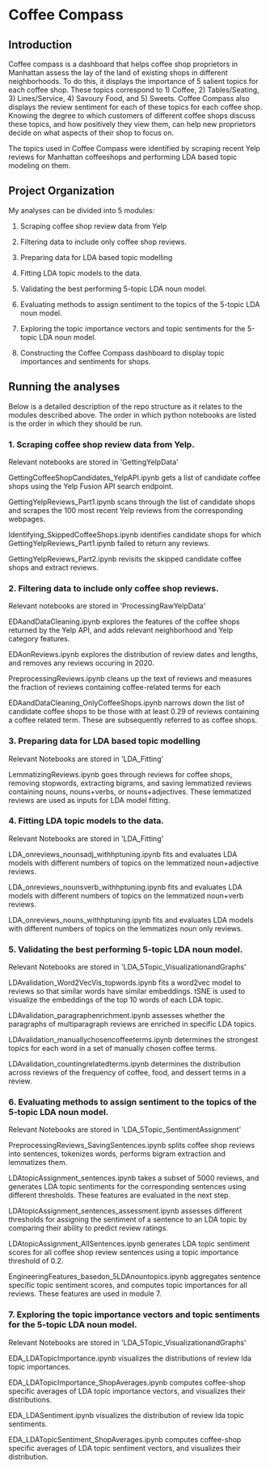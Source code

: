 # Coffee Compass

## Introduction

Coffee compass is a dashboard that helps coffee shop proprietors in Manhattan assess the lay of the land of existing shops in different neighborhoods.  To do this, it displays the importance of 5 salient topics for each coffee shop. These topics correspond to 1) Coffee, 2) Tables/Seating, 3) Lines/Service, 4) Savoury Food, and 5) Sweets. Coffee Compass also displays the review sentiment for each of these topics for each coffee shop.  Knowing the degree to which customers of different coffee shops discuss these topics, and how positively they view them, can help new proprietors decide on what aspects of their shop to focus on.

The topics used in Coffee Compass were identified by scraping recent Yelp reviews for Manhattan coffeeshops and performing LDA based topic modeling on them.


## Project Organization

My analyses can be divided into 5 modules:

1. Scraping coffee shop review data from Yelp

2. Filtering data to include only coffee shop reviews.

3. Preparing data for LDA based topic modelling

4. Fitting LDA topic models to the data.

5. Validating the best performing 5-topic LDA noun model.

6. Evaluating methods to assign sentiment to the topics of the 5-topic LDA noun model.

7. Exploring the topic importance vectors and topic sentiments for the 5-topic LDA noun model.

8. Constructing the Coffee Compass dashboard to display topic importances and sentiments for shops.


## Running the analyses

Below is a detailed description of the repo structure as it relates to the modules described above. The order in which python notebooks are listed is the order in which they should be run.

### 1. Scraping coffee shop review data from Yelp.
Relevant notebooks are stored in 'GettingYelpData'

GettingCoffeeShopCandidates_YelpAPI.ipynb gets a list of candidate coffee shops using the Yelp Fusion API search endpoint.

GettingYelpReviews_Part1.ipynb scans through the list of candidate shops and scrapes the 100 most recent Yelp reviews from the corresponding webpages.

Identifying_SkippedCoffeeShops.ipynb identifies candidate shops for which GettingYelpReviews_Part1.ipynb failed to return any reviews.

GettingYelpReviews_Part2.ipynb revisits the skipped candidate coffee shops and extract reviews.

### 2. Filtering data to include only coffee shop reviews.
Relevant notebooks are stored in 'ProcessingRawYelpData'

EDAandDataCleaning.ipynb explores the features of the coffee shops returned by the Yelp API, and adds relevant neighborhood and Yelp category features.

EDAonReviews.ipynb explores the distribution of review dates and lengths, and removes any reviews occuring in 2020.

PreprocessingReviews.ipynb cleans up the text of reviews and measures the fraction of reviews containing coffee-related terms for each

EDAandDataCleaning_OnlyCoffeeShops.ipynb narrows down the list of candidate coffee shops to be those with at least 0.29 of reviews containing a coffee related term. These are subsequently referred to as coffee shops.

### 3. Preparing data for LDA based topic modelling
Relevant Notebooks are stored in 'LDA_Fitting'

LemmatizingReviews.ipynb goes through reviews for coffee shops, removing stopwords, extracting bigrams, and saving lemmatized reviews containing nouns, nouns+verbs, or nouns+adjectives. These lemmatized reviews are used as inputs for LDA model fitting.


### 4. Fitting LDA topic models to the data.
Relevant Notebooks are stored in 'LDA_Fitting'

LDA_onreviews_nounsadj_withhptuning.ipynb fits and evaluates LDA models with different numbers of topics on the lemmatized noun+adjective reviews.

LDA_onreviews_nounsverb_withhptuning.ipynb fits and evaluates LDA models with different numbers of topics on the lemmatized noun+verb reviews.

LDA_onreviews_nouns_withhptuning.ipynb fits and evaluates LDA models with different numbers of topics on the lemmatizes noun only reviews.


### 5. Validating the best performing 5-topic LDA noun model.
Relevant Notebooks are stored in 'LDA_5Topic_VisualizationandGraphs'

LDAvalidation_Word2VecVis_topwords.ipynb fits a word2vec model to reviews so that similar words have similar embeddings. tSNE is used to visualize the embeddings of the top 10 words of each LDA topic.

LDAvalidation_paragraphenrichment.ipynb assesses whether the paragraphs of multiparagraph reviews are enriched in specific LDA topics.

LDAvalidation_manuallychosencoffeeterms.ipynb determines the strongest topics for each word in a set of manually chosen coffee terms.

LDAvalidation_countingrelatedterms.ipynb determines the distribution across reviews of the frequency of coffee, food, and dessert terms in a review.


### 6. Evaluating methods to assign sentiment to the topics of the 5-topic LDA noun model.
Relevant Notebooks are stored in 'LDA_5Topic_SentimentAssignment'

PreprocessingReviews_SavingSentences.ipynb splits coffee shop reviews into sentences, tokenizes words, performs bigram extraction and lemmatizes them.

LDAtopicAssignment_sentences.ipynb takes a subset of 5000 reviews, and generates LDA topic sentiments for the corresponding sentences using different thresholds.  These features are evaluated in the next step.

LDAtopicAssignment_sentences_assessment.ipynb assesses different thresholds for assigning the sentiment of a sentence to an LDA topic by comparing their ability to predict review ratings.

LDAtopicAssignment_AllSentences.ipynb generates LDA topic sentiment scores for all coffee shop review sentences using a topic importance threshold of 0.2.

EngineeringFeatures_basedon_5LDAnountopics.ipynb aggregates sentence specific topic sentiment scores, and computes topic importances for all reviews.  These features are used in module 7.


### 7. Exploring the topic importance vectors and topic sentiments for the 5-topic LDA noun model.
Relevant Notebooks are stored in 'LDA_5Topic_VisualizationandGraphs'

EDA_LDATopicImportance.ipynb visualizes the distributions of review lda topic importances.

EDA_LDATopicImportance_ShopAverages.ipynb computes coffee-shop specific averages of LDA topic importance vectors, and visualizes their distributions.

EDA_LDASentiment.ipynb visualizes the distribution of review lda topic sentiments.

EDA_LDATopicSentiment_ShopAverages.ipynb computes coffee-shop specific averages of LDA topic sentiment vectors, and visualizes their distribution.


